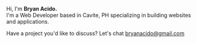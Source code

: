Hi, I'm <strong>Bryan Acido.</strong><br>
I'm a Web Developer based in Cavite, PH specializing in building websites and applications.

Have a project you'd like to discuss? Let's chat bryanacido@gmail.com
